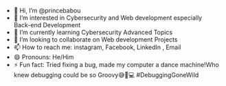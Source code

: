 - 👋 Hi, I’m @princebabou
- 👀 I’m interested in Cybersecurity and Web development especially Back-end Development
- 🌱 I’m currently learning Cybersecurity Advanced Topics
- 💞️ I’m looking to collaborate on Web development Projects
- 📫 How to reach me: instagram, Facebook, LinkedIn , Email 
- 😄 Pronouns: He/Him
- ⚡ Fun fact: Tried fixing a bug, made my computer a dance machine!Who knew debugging could be so Groovy😅💃💻 #DebuggingGoneWild

<!---
princebabou/princebabou is a ✨ special ✨ repository because its `README.md` (this file) appears on your GitHub profile.
You can click the Preview link to take a look at your changes.
--->
